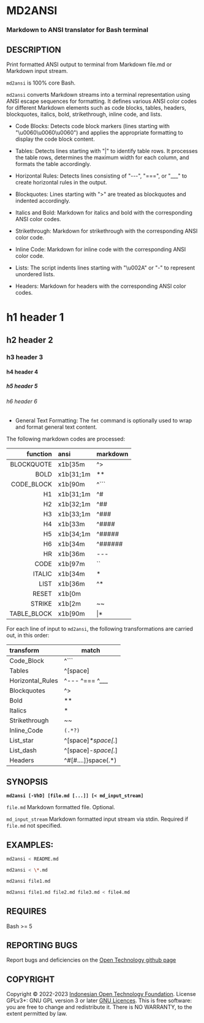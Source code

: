 # **MD2ANSI**

### Markdown to ANSI translator for Bash terminal

## DESCRIPTION

Print formatted ANSI output to terminal from Markdown file.md or Markdown input stream.

`md2ansi` is 100% core Bash.

`md2ansi` converts Markdown streams into a terminal representation using ANSI escape sequences for formatting. It defines various ANSI color codes for different Markdown elements such as code blocks, tables, headers, blockquotes, italics, bold, strikethrough, inline code, and lists.

* Code Blocks: Detects code block markers (lines starting with "\u0060\u0060\u0060") and applies the appropriate formatting to display the code block content.

* Tables: Detects lines starting with "|" to identify table rows. It processes the table rows, determines the maximum width for each column, and formats the table accordingly.

* Horizontal Rules: Detects lines consisting of "---", "===", or "\_\_\_" to create horizontal rules in the output.

* Blockquotes: Lines starting with ">" are treated as blockquotes and indented accordingly.

* Italics and Bold: Markdown for italics and bold with the corresponding ANSI color codes.

* Strikethrough: Markdown for strikethrough with the corresponding ANSI color code.

* Inline Code: Markdown for inline code with the corresponding ANSI color code.

* Lists: The script indents lines starting with "\u002A" or "-" to represent unordered lists.

* Headers: Markdown for headers with the corresponding ANSI color codes.

# h1 header 1

## h2 header 2

### h3 header 3

#### h4 header 4

##### h5 header 5

###### h6 header 6

* General Text Formatting: The `fmt` command is optionally used to wrap and format general text content.

The following markdown codes are processed:

 | function    | ansi      | markdown |
 | -:          | :-        | -        |
 | BLOCKQUOTE  | x1b[35m   | ^>       |
 | BOLD        | x1b[31;1m | **       |
 | CODE_BLOCK  | x1b[90m   | ^```     |
 | H1          | x1b[31;1m | ^#       |
 | H2          | x1b[32;1m | ^##      |
 | H3          | x1b[33;1m | ^###     |
 | H4          | x1b[33m   | ^####    |
 | H5          | x1b[34;1m | ^#####   |
 | H6          | x1b[34m   | ^######  |
 | HR          | x1b[36m   | ---      |
 | CODE        | x1b[97m   | ``       |
 | ITALIC      | x1b[34m   | *        |
 | LIST        | x1b[36m   | ^*       |
 | RESET       | x1b[0m    |          |
 | STRIKE      | x1b[2m    | ~~       |
 | TABLE_BLOCK | x1b[90m   | \\|*       |

For each line of input to `md2ansi`, the following transformations are carried out, in this order:

  | transform | match |
  | :- | - |
  | Code_Block | ^```
  | Tables  | ^[space]|space
  | Horizontal_Rules  | ^--- ^=== ^___
  | Blockquotes  | ^\>
  | Bold | **
  | Italics | *
  | Strikethrough  | ~~
  | Inline_Code  | `(.*?)`
  | List_star | ^[space]*\*space[.*]
  | List_dash | ^[space]*\-space[.*]
  | Headers | ^#[#....]}space(.*)

## SYNOPSIS

**`md2ansi [-VhD] [file.md [...]] [< md_input_stream]`**

  `file.md`
      Markdown formatted file. Optional.

  `md_input_stream`
      Markdown formatted input stream via stdin. Required if `file.md` not specified.

## EXAMPLES:

~~~bash
md2ansi < README.md

md2ansi < \*.md

md2ansi file1.md

md2ansi file1.md file2.md file3.md < file4.md
~~~

## REQUIRES

Bash >= 5

## REPORTING BUGS

Report bugs and deficiencies on the [Open Technology github page](https://github.com/Open-Technology-Foundation/md2ansi)

## COPYRIGHT

Copyright © 2022-2023 [Indonesian Open Technology Foundation](https://yatti.id).  License GPLv3+: GNU GPL version 3 or later [GNU Licences](https://gnu.org/licenses/gpl.html).  This is free software: you are free to change and redistribute it.  There is NO WARRANTY, to the extent permitted by law.

